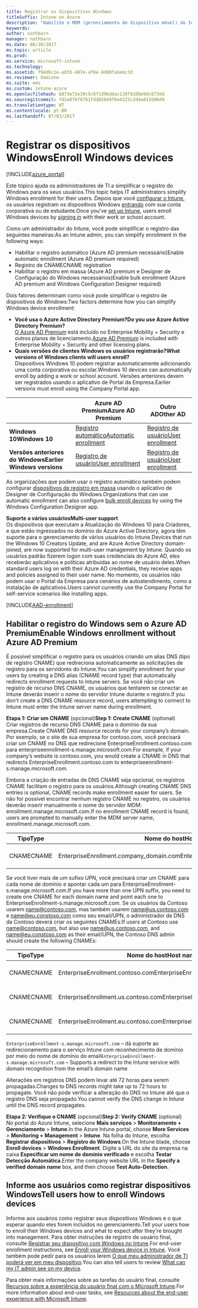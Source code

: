 ```yaml
---
title: Registrar os dispositivos Windows
titleSuffix: Intune on Azure
description: "Habilite o MDM (gerenciamento de dispositivo móvel) do Intune em dispositivos Windows."
keywords: 
author: nathbarn
manager: nathbarn
ms.date: 06/30/2017
ms.topic: article
ms.prod: 
ms.service: microsoft-intune
ms.technology: 
ms.assetid: f94dbc2e-a855-487e-af6e-8d08fabe6c3d
ms.reviewer: damionw
ms.suite: ems
ms.custom: intune-azure
ms.openlocfilehash: b873e72e39c5c6f1d96ddac138f920be9dc673dd
ms.sourcegitcommit: fd2e8f6f8761fdd65b49f6e4223c2d4a013dd6d9
ms.translationtype: HT
ms.contentlocale: pt-BR
ms.lasthandoff: 07/03/2017
---
```

# <span data-ttu-id="fd306-103">Registrar os dispositivos Windows</span><span class="sxs-lookup"><span data-stu-id="fd306-103">Enroll Windows devices</span></span>
<a id="enroll-windows-devices" class="xliff"></a>

[!INCLUDE[azure_portal](./includes/azure_portal.md)]

<span data-ttu-id="fd306-104">Este tópico ajuda os administradores de TI a simplificar o registro do Windows para os seus usuários.</span><span class="sxs-lookup"><span data-stu-id="fd306-104">This topic helps IT administrators simplify Windows enrollment for their users.</span></span> <span data-ttu-id="fd306-105">Depois que você [configurar o Intune](setup-steps.md), os usuários registram os dispositivos Windows [entrando](https://docs.microsoft.com/intune-user-help/enroll-your-device-in-intune-windows) com sua conta corporativa ou de estudante.</span><span class="sxs-lookup"><span data-stu-id="fd306-105">Once you've [set up Intune](setup-steps.md), users enroll Windows devices by [signing in](https://docs.microsoft.com/intune-user-help/enroll-your-device-in-intune-windows) with their work or school account.</span></span>  

<span data-ttu-id="fd306-106">Como um administrador do Intune, você pode simplificar o registro das seguintes maneiras:</span><span class="sxs-lookup"><span data-stu-id="fd306-106">As an Intune admin, you can simplify  enrollment in the following ways:</span></span>
- <span data-ttu-id="fd306-107">Habilitar o registro automático (Azure AD premium necessário)</span><span class="sxs-lookup"><span data-stu-id="fd306-107">Enable automatic enrollment (Azure AD premium required)</span></span>
- <span data-ttu-id="fd306-108">Registro de CNAME</span><span class="sxs-lookup"><span data-stu-id="fd306-108">CNAME registration</span></span>
- <span data-ttu-id="fd306-109">Habilitar o registro em massa (Azure AD premium e Designer de Configuração do Windows necessários)</span><span class="sxs-lookup"><span data-stu-id="fd306-109">Enable bulk enrollment  (Azure AD premium and Windows Configuration Designer required)</span></span>

<span data-ttu-id="fd306-110">Dois fatores determinam como você pode simplificar o registro de dispositivos do Windows:</span><span class="sxs-lookup"><span data-stu-id="fd306-110">Two factors determine how you can simplify Windows device enrollment:</span></span>

- <span data-ttu-id="fd306-111">**Você usa o Azure Active Directory Premium?**</span><span class="sxs-lookup"><span data-stu-id="fd306-111">**Do you use Azure Active Directory Premium?**</span></span> <br><span data-ttu-id="fd306-112">[O Azure AD Premium](https://docs.microsoft.com/azure/active-directory/active-directory-get-started-premium) está incluído no Enterprise Mobility + Security e outros planos de licenciamento.</span><span class="sxs-lookup"><span data-stu-id="fd306-112">[Azure AD Premium](https://docs.microsoft.com/azure/active-directory/active-directory-get-started-premium) is included with Enterprise Mobility + Security and other licensing plans.</span></span>
- <span data-ttu-id="fd306-113">**Quais versões de clientes Windows os usuários registrarão?**</span><span class="sxs-lookup"><span data-stu-id="fd306-113">**What versions of Windows clients will users enroll?**</span></span> <br><span data-ttu-id="fd306-114">Dispositivos Windows 10 podem registrar automaticamente adicionando uma conta corporativa ou escolar.</span><span class="sxs-lookup"><span data-stu-id="fd306-114">Windows 10 devices can automatically enroll by adding a work or school account.</span></span> <span data-ttu-id="fd306-115">Versões anteriores devem ser registrados usando o aplicativo de Portal da Empresa.</span><span class="sxs-lookup"><span data-stu-id="fd306-115">Earlier versions must enroll using the Company Portal app.</span></span>

||<span data-ttu-id="fd306-116">**Azure AD Premium**</span><span class="sxs-lookup"><span data-stu-id="fd306-116">**Azure AD Premium**</span></span>|<span data-ttu-id="fd306-117">**Outro AD**</span><span class="sxs-lookup"><span data-stu-id="fd306-117">**Other AD**</span></span>|
|----------|---------------|---------------|  
|<span data-ttu-id="fd306-118">**Windows 10**</span><span class="sxs-lookup"><span data-stu-id="fd306-118">**Windows 10**</span></span>|[<span data-ttu-id="fd306-119">Registro automático</span><span class="sxs-lookup"><span data-stu-id="fd306-119">Automatic enrollment</span></span>](#enable-windows-10-automatic-enrollment) |[<span data-ttu-id="fd306-120">Registro de usuário</span><span class="sxs-lookup"><span data-stu-id="fd306-120">User enrollment</span></span>](#enable-windows-enrollment-without-azure-ad-premium)|
|<span data-ttu-id="fd306-121">**Versões anteriores do Windows**</span><span class="sxs-lookup"><span data-stu-id="fd306-121">**Earlier Windows versions**</span></span>|[<span data-ttu-id="fd306-122">Registro de usuário</span><span class="sxs-lookup"><span data-stu-id="fd306-122">User enrollment</span></span>](#enable-windows-enrollment-without-azure-ad-premium)|[<span data-ttu-id="fd306-123">Registro de usuário</span><span class="sxs-lookup"><span data-stu-id="fd306-123">User enrollment</span></span>](#enable-windows-enrollment-without-azure-ad-premium)|

<span data-ttu-id="fd306-124">As organizações que podem usar o registro automático também podem configurar [dispositivos de registro em massa](windows-bulk-enroll.md) usando o aplicativo de Designer de Configuração do Windows.</span><span class="sxs-lookup"><span data-stu-id="fd306-124">Organizations that can use automatic enrollment can also configure [bulk enroll devices](windows-bulk-enroll.md) by using the Windows Configuration Designer app.</span></span>

<span data-ttu-id="fd306-125">**Suporte a vários usuários**</span><span class="sxs-lookup"><span data-stu-id="fd306-125">**Multi-user support**</span></span><br>
<span data-ttu-id="fd306-126">Os dispositivos que executam a Atualização do Windows 10 para Criadores, e que estão ingressados no domínio do Azure Active Directory, agora têm suporte para o gerenciamento de vários usuários do Intune.</span><span class="sxs-lookup"><span data-stu-id="fd306-126">Devices that run the Windows 10 Creators Update, and are Azure Active Directory domain-joined, are now supported for multi-user management by Intune.</span></span> <span data-ttu-id="fd306-127">Quando os usuários padrão fizerem logon com suas credenciais do Azure AD, eles receberão aplicativos e políticas atribuídas ao nome de usuário deles.</span><span class="sxs-lookup"><span data-stu-id="fd306-127">When standard users log on with their Azure AD credentials, they receive apps and policies assigned to their user name.</span></span> <span data-ttu-id="fd306-128">No momento, os usuários não podem usar o Portal da Empresa para cenários de autoatendimento, como a instalação de aplicativos.</span><span class="sxs-lookup"><span data-stu-id="fd306-128">Users cannot currently use the Company Portal for self-service scenarios like installing apps.</span></span>

[!INCLUDE[AAD-enrollment](./includes/win10-automatic-enrollment-aad.md)]

## <span data-ttu-id="fd306-129">Habilitar o registro do Windows sem o Azure AD Premium</span><span class="sxs-lookup"><span data-stu-id="fd306-129">Enable Windows enrollment without Azure AD Premium</span></span>
<a id="enable-windows-enrollment-without-azure-ad-premium" class="xliff"></a>
<span data-ttu-id="fd306-130">É possível simplificar o registro para os usuários criando um alias DNS (tipo de registro CNAME) que redireciona automaticamente as solicitações de registro para os servidores do Intune.</span><span class="sxs-lookup"><span data-stu-id="fd306-130">You can simplify enrollment for your users by creating a DNS alias (CNAME record type) that automatically redirects enrollment requests to Intune servers.</span></span> <span data-ttu-id="fd306-131">Se você não criar um registro de recurso DNS CNAME, os usuários que tentarem se conectar ao Intune deverão inserir o nome do servidor Intune durante o registro.</span><span class="sxs-lookup"><span data-stu-id="fd306-131">If you don't create a DNS CNAME resource record, users attempting to connect to Intune must enter the Intune server name during enrollment.</span></span>

<span data-ttu-id="fd306-132">**Etapa 1: Criar um CNAME** (opcional)</span><span class="sxs-lookup"><span data-stu-id="fd306-132">**Step 1: Create CNAME** (optional)</span></span><br>
<span data-ttu-id="fd306-133">Criar registros de recurso DNS CNAME para o domínio da sua empresa.</span><span class="sxs-lookup"><span data-stu-id="fd306-133">Create CNAME DNS resource records for your company’s domain.</span></span> <span data-ttu-id="fd306-134">Por exemplo, se o site de sua empresa for contoso.com, você precisará criar um CNAME no DNS que redirecione EnterpriseEnrollment.contoso.com para enterpriseenrollment-s.manage.microsoft.com.</span><span class="sxs-lookup"><span data-stu-id="fd306-134">For example, if your company’s website is contoso.com, you would create a CNAME in DNS that redirects EnterpriseEnrollment.contoso.com to enterpriseenrollment-s.manage.microsoft.com.</span></span>

<span data-ttu-id="fd306-135">Embora a criação de entradas de DNS CNAME seja opcional, os registros CNAME facilitam o registro para os usuários.</span><span class="sxs-lookup"><span data-stu-id="fd306-135">Although creating CNAME DNS entries is optional, CNAME records make enrollment easier for users.</span></span> <span data-ttu-id="fd306-136">Se não for possível encontrar nenhum registro CNAME no registro, os usuários deverão inserir manualmente o nome do servidor MDM: enrollment.manage.microsoft.com.</span><span class="sxs-lookup"><span data-stu-id="fd306-136">If no enrollment CNAME record is found, users are prompted to manually enter the MDM server name, enrollment.manage.microsoft.com.</span></span>

|<span data-ttu-id="fd306-137">Tipo</span><span class="sxs-lookup"><span data-stu-id="fd306-137">Type</span></span>|<span data-ttu-id="fd306-138">Nome do host</span><span class="sxs-lookup"><span data-stu-id="fd306-138">Host name</span></span>|<span data-ttu-id="fd306-139">Aponta para</span><span class="sxs-lookup"><span data-stu-id="fd306-139">Points to</span></span>|<span data-ttu-id="fd306-140">TTL</span><span class="sxs-lookup"><span data-stu-id="fd306-140">TTL</span></span>|  
|----------|---------------|---------------|---|
|<span data-ttu-id="fd306-141">CNAME</span><span class="sxs-lookup"><span data-stu-id="fd306-141">CNAME</span></span>|<span data-ttu-id="fd306-142">EnterpriseEnrollment.company_domain.com</span><span class="sxs-lookup"><span data-stu-id="fd306-142">EnterpriseEnrollment.company_domain.com</span></span>|<span data-ttu-id="fd306-143">EnterpriseEnrollment-s.manage.microsoft.com</span><span class="sxs-lookup"><span data-stu-id="fd306-143">EnterpriseEnrollment-s.manage.microsoft.com</span></span>| <span data-ttu-id="fd306-144">1 hora</span><span class="sxs-lookup"><span data-stu-id="fd306-144">1 hour</span></span>|

<span data-ttu-id="fd306-145">Se você tiver mais de um sufixo UPN, você precisará criar um CNAME para cada nome de domínio e apontar cada um para EnterpriseEnrollment-s.manage.microsoft.com.</span><span class="sxs-lookup"><span data-stu-id="fd306-145">If you have more than one UPN suffix, you need to create one CNAME for each domain name and point each one to EnterpriseEnrollment-s.manage.microsoft.com.</span></span> <span data-ttu-id="fd306-146">Se os usuários da Contoso usarem name@contoso.com, mas também usarem name@us.contoso.com e name@eu.constoso.com como seu email/UPN, o administrador de DNS da Contoso deverá criar os seguintes CNAMEs:</span><span class="sxs-lookup"><span data-stu-id="fd306-146">If users at Contoso use name@contoso.com, but also use name@us.contoso.com, and name@eu.constoso.com as their email/UPN, the Contoso DNS admin should create the following CNAMEs:</span></span>

|<span data-ttu-id="fd306-147">Tipo</span><span class="sxs-lookup"><span data-stu-id="fd306-147">Type</span></span>|<span data-ttu-id="fd306-148">Nome do host</span><span class="sxs-lookup"><span data-stu-id="fd306-148">Host name</span></span>|<span data-ttu-id="fd306-149">Aponta para</span><span class="sxs-lookup"><span data-stu-id="fd306-149">Points to</span></span>|<span data-ttu-id="fd306-150">TTL</span><span class="sxs-lookup"><span data-stu-id="fd306-150">TTL</span></span>|  
|----------|---------------|---------------|---|
|<span data-ttu-id="fd306-151">CNAME</span><span class="sxs-lookup"><span data-stu-id="fd306-151">CNAME</span></span>|<span data-ttu-id="fd306-152">EnterpriseEnrollment.contoso.com</span><span class="sxs-lookup"><span data-stu-id="fd306-152">EnterpriseEnrollment.contoso.com</span></span>|<span data-ttu-id="fd306-153">EnterpriseEnrollment-s.manage.microsoft.com</span><span class="sxs-lookup"><span data-stu-id="fd306-153">EnterpriseEnrollment-s.manage.microsoft.com</span></span>|<span data-ttu-id="fd306-154">1 hora</span><span class="sxs-lookup"><span data-stu-id="fd306-154">1 hour</span></span>|
|<span data-ttu-id="fd306-155">CNAME</span><span class="sxs-lookup"><span data-stu-id="fd306-155">CNAME</span></span>|<span data-ttu-id="fd306-156">EnterpriseEnrollment.us.contoso.com</span><span class="sxs-lookup"><span data-stu-id="fd306-156">EnterpriseEnrollment.us.contoso.com</span></span>|<span data-ttu-id="fd306-157">EnterpriseEnrollment-s.manage.microsoft.com</span><span class="sxs-lookup"><span data-stu-id="fd306-157">EnterpriseEnrollment-s.manage.microsoft.com</span></span>|<span data-ttu-id="fd306-158">1 hora</span><span class="sxs-lookup"><span data-stu-id="fd306-158">1 hour</span></span>|
|<span data-ttu-id="fd306-159">CNAME</span><span class="sxs-lookup"><span data-stu-id="fd306-159">CNAME</span></span>|<span data-ttu-id="fd306-160">EnterpriseEnrollment.eu.contoso.com</span><span class="sxs-lookup"><span data-stu-id="fd306-160">EnterpriseEnrollment.eu.contoso.com</span></span>|<span data-ttu-id="fd306-161">EnterpriseEnrollment-s.manage.microsoft.com</span><span class="sxs-lookup"><span data-stu-id="fd306-161">EnterpriseEnrollment-s.manage.microsoft.com</span></span>| <span data-ttu-id="fd306-162">1 hora</span><span class="sxs-lookup"><span data-stu-id="fd306-162">1 hour</span></span>|

<span data-ttu-id="fd306-163">`EnterpriseEnrollment-s.manage.microsoft.com` – dá suporte ao redirecionamento para o serviço Intune com reconhecimento de domínio por meio do nome de domínio do email</span><span class="sxs-lookup"><span data-stu-id="fd306-163">`EnterpriseEnrollment-s.manage.microsoft.com` – Supports a redirect to the Intune service with domain recognition from the email’s domain name</span></span>

<span data-ttu-id="fd306-164">Alterações em registros DNS podem levar até 72 horas para serem propagadas.</span><span class="sxs-lookup"><span data-stu-id="fd306-164">Changes to DNS records might take up to 72 hours to propagate.</span></span> <span data-ttu-id="fd306-165">Você não pode verificar a alteração do DNS no Intune até que o registro DNS seja propagado.</span><span class="sxs-lookup"><span data-stu-id="fd306-165">You cannot verify the DNS change in Intune until the DNS record propagates.</span></span>

<span data-ttu-id="fd306-166">**Etapa 2: Verifique o CNAME** (opcional)</span><span class="sxs-lookup"><span data-stu-id="fd306-166">**Step 2: Verify CNAME** (optional)</span></span><br>
<span data-ttu-id="fd306-167">No portal do Azure Intune, selecione **Mais serviços** > **Monitoramento + Gerenciamento** > **Intune**.</span><span class="sxs-lookup"><span data-stu-id="fd306-167">In the Azure Intune portal, choose **More Services** > **Monitoring + Management** > **Intune**.</span></span> <span data-ttu-id="fd306-168">Na folha do Intune, escolha **Registrar dispositivos** > **Registro do Windows**.</span><span class="sxs-lookup"><span data-stu-id="fd306-168">On the Intune blade, choose **Enroll devices** > **Windows Enrollment**.</span></span> <span data-ttu-id="fd306-169">Digite a URL do site da empresa na caixa **Especificar um nome de domínio verificado** e escolha **Testar Detecção Automática**.</span><span class="sxs-lookup"><span data-stu-id="fd306-169">Enter the company website URL in the **Specify a verified domain name** box, and then choose **Test Auto-Detection**.</span></span>

## <span data-ttu-id="fd306-170">Informe aos usuários como registrar dispositivos Windows</span><span class="sxs-lookup"><span data-stu-id="fd306-170">Tell users how to enroll Windows devices</span></span>
<a id="tell-users-how-to-enroll-windows-devices" class="xliff"></a>
<span data-ttu-id="fd306-171">Informe aos usuários como registrar seus dispositivos Windows e o que esperar quando eles forem incluídos no gerenciamento.</span><span class="sxs-lookup"><span data-stu-id="fd306-171">Tell your users how to enroll their Windows devices and what to expect after they're brought into management.</span></span> <span data-ttu-id="fd306-172">Para obter instruções de registro de usuário final, consulte [Registrar seu dispositivo com Windows no Intune](https://docs.microsoft.com/intune-user-help/enroll-your-device-in-intune-windows).</span><span class="sxs-lookup"><span data-stu-id="fd306-172">For end-user enrollment instructions, see [Enroll your Windows device in Intune](https://docs.microsoft.com/intune-user-help/enroll-your-device-in-intune-windows).</span></span> <span data-ttu-id="fd306-173">Você também pode pedir para os usuários lerem [O que meu administrador de TI poderá ver em meu dispositivo](https://docs.microsoft.com/intune-user-help/what-can-your-it-administrator-see-when-you-enroll-your-device-in-intune-windows).</span><span class="sxs-lookup"><span data-stu-id="fd306-173">You can also tell users to review [What can my IT admin see on my device](https://docs.microsoft.com/intune-user-help/what-can-your-it-administrator-see-when-you-enroll-your-device-in-intune-windows).</span></span>

<span data-ttu-id="fd306-174">Para obter mais informações sobre as tarefas do usuário final, consulte [Recursos sobre a experiência do usuário final com o Microsoft Intune](end-user-educate.md).</span><span class="sxs-lookup"><span data-stu-id="fd306-174">For more information about end-user tasks, see [Resources about the end-user experience with Microsoft Intune](end-user-educate.md).</span></span>
